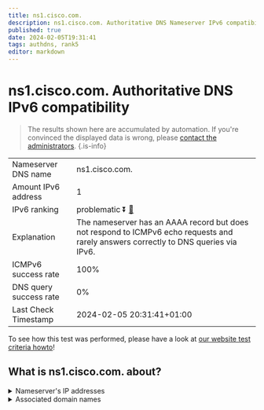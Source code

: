```yaml
---
title: ns1.cisco.com.
description: ns1.cisco.com. Authoritative DNS Nameserver IPv6 compatibility
published: true
date: 2024-02-05T19:31:41
tags: authdns, rank5
editor: markdown
---
```


# ns1.cisco.com. Authoritative DNS IPv6 compatibility

> The results shown here are accumulated by automation. If you're convinced the displayed data is wrong, please [contact the administrators](/howto/chat). 
{.is-info}




|   |   |
| - | - |
| Nameserver DNS name | ns1.cisco.com.
| Amount IPv6 address | 1
| IPv6 ranking | problematic :arrow_double_down: [🔗](/howto/ranking) |
| Explanation | The nameserver has an AAAA record but does not respond to ICMPv6 echo requests and rarely answers correctly to DNS queries via IPv6. |
| ICMPv6 success rate | 100%|
| DNS query success rate | 0% |
| Last Check Timestamp | 2024-02-05 20:31:41+01:00 |

To see how this test was performed, please have a look at [our website test criteria howto](/howto/testcriteria/authdns)!


## What is ns1.cisco.com. about?




<details>
<summary>Nameserver's IP addresses</summary>

2001:420:1101:6::a

</details>



<details>
<summary>Associated domain names</summary>

www.cisco.com

</details>
